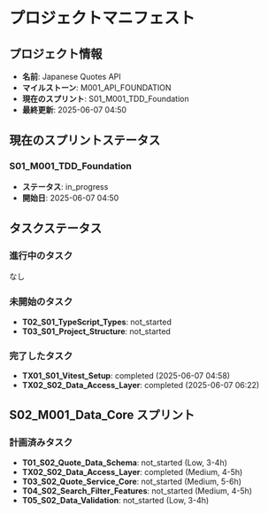 # プロジェクトマニフェスト

## プロジェクト情報
- **名前**: Japanese Quotes API
- **マイルストーン**: M001_API_FOUNDATION
- **現在のスプリント**: S01_M001_TDD_Foundation
- **最終更新**: 2025-06-07 04:50

## 現在のスプリントステータス

### S01_M001_TDD_Foundation
- **ステータス**: in_progress
- **開始日**: 2025-06-07 04:50

## タスクステータス

### 進行中のタスク
なし

### 未開始のタスク
- **T02_S01_TypeScript_Types**: not_started
- **T03_S01_Project_Structure**: not_started

### 完了したタスク
- **TX01_S01_Vitest_Setup**: completed (2025-06-07 04:58)
- **TX02_S02_Data_Access_Layer**: completed (2025-06-07 06:22)

## S02_M001_Data_Core スプリント

### 計画済みタスク
- **T01_S02_Quote_Data_Schema**: not_started (Low, 3-4h)
- **TX02_S02_Data_Access_Layer**: completed (Medium, 4-5h)
- **T03_S02_Quote_Service_Core**: not_started (Medium, 5-6h)
- **T04_S02_Search_Filter_Features**: not_started (Medium, 4-5h)
- **T05_S02_Data_Validation**: not_started (Low, 3-4h)